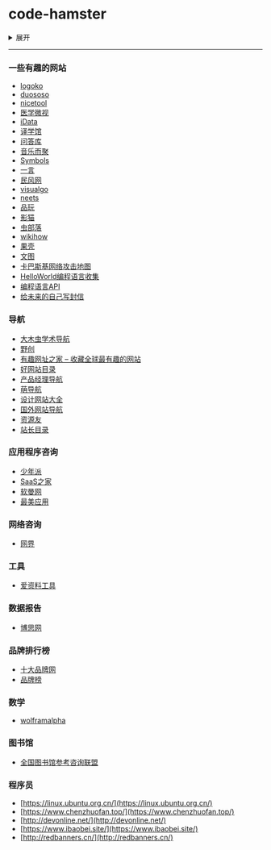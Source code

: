 # code-hamster
<details>
  <summary>展开</summary>
  <pre><code>
    仓库
  </code></pre>
</details>

---

### 一些有趣的网站
- [logoko](https://www.logoko.com.cn/)
- [duososo](http://www.duososo.com/)
- [nicetool](http://www.nicetool.net/)
- [医学微视](https://www.mvyxws.com/)
- [iData](https://www.cn-ki.net/)
- [译学馆](https://www.yxgapp.com/)
- [问答库](https://www.asklib.com/)
- [音乐而聚](https://www.music2gather.com/)
- [Symbols](https://fsymbols.com/)
- [一言](https://hitokoto.cn/)
- [民风网](http://www.minfengw.com/)
- [visualgo](https://visualgo.net/zh)
- [neets](http://neets.cc/)
- [品玩](https://www.pingwest.com/)
- [影猫](http://www.mvcat.com/)
- [虫部落](https://chongbuluo.com/)
- [wikihow](https://zh.wikihow.com/)
- [果壳](https://www.guokr.com/)
- [文图](https://www.wentu.io/)
- [卡巴斯基网络攻击地图](https://cybermap.kaspersky.com/)
- [HelloWorld编程语言收集](https://netsmell.com/apps/helloworldcollection/)
- [编程语言API](https://overapi.com/)
- [给未来的自己写封信](https://www.futureme.org/)

### 导航
- [大木虫学术导航](http://www.4243.net/)
- [野创](http://www.yechuang.net/)
- [有趣网址之家 – 收藏全球最有趣的网站](https://youquhome.com/)
- [好网站目录](http://www.huachawu.com/)
- [产品经理导航](http://www.pm265.com/)
- [萌导航](https://www.moe123.net/)
- [设计网站大全](http://www.vipsheji.cn/)
- [国外网站导航](http://www.yoyone.com/)
- [资源友](http://www.ziyuanyou.com/)
- [站长目录](http://www.54admin.net/)

### 应用程序咨询
- [少年派](https://sspai.com/)
- [SaaS之家](http://www.saaszhijia.com/)
- [软曼网](https://www.ruanman.com/)
- [最美应用](http://zuimeia.com/)

### 网络咨询
- [网界](http://www.cnw.com.cn/)

### 工具
- [爱资料工具](https://www.toolnb.com/)

### 数据报告
- [博思网](http://www.bosidata.com/)

### 品牌排行榜
- [十大品牌网](https://www.china-10.com/)
- [品牌榜](https://www.maigoo.com/)

### 数学
- [wolframalpha](https://www.wolframalpha.com/)

### 图书馆
- [全国图书馆参考咨询联盟](http://www.ucdrs.superlib.net/)

### 程序员
- [https://linux.ubuntu.org.cn/](https://linux.ubuntu.org.cn/)
- [https://www.chenzhuofan.top/](https://www.chenzhuofan.top/)
- [http://devonline.net/](http://devonline.net/)
- [https://www.ibaobei.site/](https://www.ibaobei.site/)
- [http://redbanners.cn/](http://redbanners.cn/)

